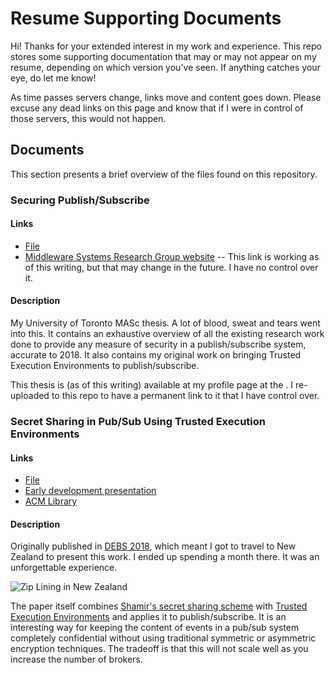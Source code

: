 # Resume Supporting Documents
Hi! Thanks for your extended interest in my work and experience. This repo stores some supporting documentation that may or may not appear on my resume, depending on which version you've seen. If anything catches your eye, do let me know!

As time passes servers change, links move and content goes down. Please excuse any dead links on this page and know that if I were in control of those servers, this would not happen.
## Documents
This section presents a brief overview of the files found on this repository.
### Securing Publish/Subscribe
#### Links
* [File](masc/thesis.pdf)
* [Middleware Systems Research Group website](http://msrg.org/profiles/javier) -- This link is working as of this writing, but that may change in the future. I have no control over it.
#### Description
My University of Toronto MASc thesis. A lot of blood, sweat and tears went into this. It contains an exhaustive overview of all the existing research work done to provide any measure of security in a publish/subscribe system, accurate to 2018. It also contains my original work on bringing Trusted Execution Environments to publish/subscribe.

This thesis is (as of this writing) available at my profile page at the . I re-uploaded to this repo to have a permanent link to it that I have control over.

### Secret Sharing in Pub/Sub Using Trusted Execution Environments
#### Links
* [File](masc/secret_sharing.pdf)
* [Early development presentation](masc/secret_sharing_presentation.pdf)
* [ACM Library](https://doi.org/10.1145/3210284.3210290)
#### Description
Originally published in [DEBS 2018](https://2018.debs.org/), which meant I got to travel to New Zealand to present this work. I ended up spending a month there. It was an unforgettable experience.

![Zip Lining in New Zealand](zip-lining-nz.jpg)

The paper itself combines [Shamir's secret sharing scheme](https://en.wikipedia.org/wiki/Shamir%27s_Secret_Sharing) with [Trusted Execution Environments](https://en.wikipedia.org/wiki/Trusted_execution_environment) and applies it to publish/subscribe. It is an interesting way for keeping the content of events in a pub/sub system completely confidential without using traditional symmetric or asymmetric encryption techniques. The tradeoff is that this will not scale well as you increase the number of brokers.